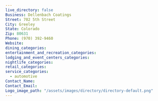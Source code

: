 ```yaml
---
live_directory: false
Business: Dellenbach Coatings
Street: 702 5th Street
City: Greeley
State: Colorado
Zip: 80631
Phone: (970) 392-9460
Website:
dining_categories:
entertainment_and_recreation_categories:
lodging_and_event_centers_categories:
nightlife_categories:
retail_categories:
service_categories:
  - automotive
Contact_Name:
Contact_Email:
Logo_image_path: "/assets/images/directory/directory-default.png"
---
```



